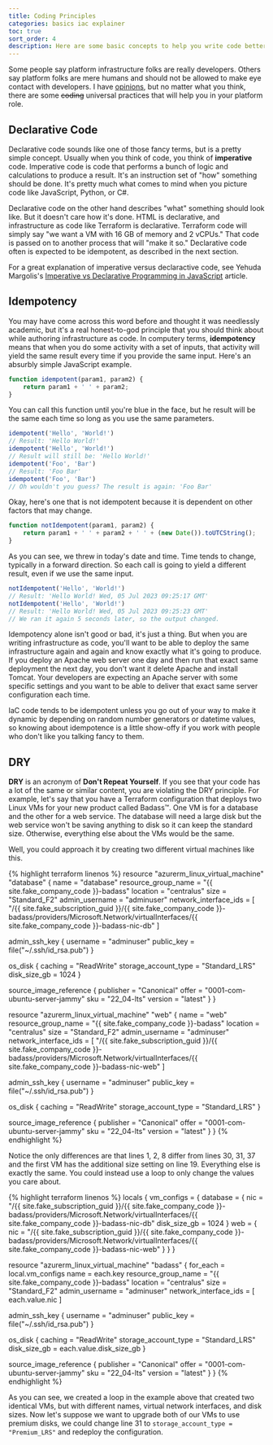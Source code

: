 ```yaml
---
title: Coding Principles
categories: basics iac explainer
toc: true
sort_order: 4
description: Here are some basic concepts to help you write code better
---
```

Some people say platform infrastructure folks are really developers. Others say platform folks are mere humans and should not be allowed to make eye contact with developers. I have [opinions](/thoughts/thinking-like-a-developer), but no matter what you think, there are some ~~coding~~ universal practices that will help you in your platform role.

## Declarative Code

Declarative code sounds like one of those fancy terms, but is a pretty simple concept. Usually when you think of code, you think of **imperative** code. Imperative code is code that performs a bunch of logic and calculations to produce a result. It's an instruction set of "how" something should be done. It's pretty much what comes to mind when you picture code like JavaScript, Python, or C#.

Declarative code on the other hand describes "what" something should look like. But it doesn't care how it's done. HTML is declarative, and infrastructure as code like Terraform is declarative. Terraform code will simply say "we want a VM with 16 GB of memory and 2 vCPUs." That code is passed on to another process that will "make it so." Declarative code often is expected to be idempotent, as described in the next section.

For a great explanation of imperative versus declaractive code, see Yehuda Margolis's [Imperative vs Declarative Programming in JavaScript](https://www.linkedin.com/pulse/imperative-vs-declarative-programming-javascript-yehuda-margolis) article.

## Idempotency

You may have come across this word before and thought it was needlessly academic, but it's a real honest-to-god principle that you should think about while authoring infrastructure as code. In computery terms, **idempotency** means that when you do some activity with a set of inputs, that activity will yield the same result every time if you provide the same input. Here's an absurbly simple JavaScript example.

``` javascript
function idempotent(param1, param2) {
    return param1 + ' ' + param2;
}
```

You can call this function until you're blue in the face, but he result will be the same each time so long as you use the same parameters.

``` javascript
idempotent('Hello', 'World!')
// Result: 'Hello World!'
idempotent('Hello', 'World!')
// Result will still be: 'Hello World!'
idempotent('Foo', 'Bar')
// Result: 'Foo Bar'
idempotent('Foo', 'Bar')
// Oh wouldn't you guess? The result is again: 'Foo Bar'
```

Okay, here's one that is not idempotent because it is dependent on other factors that may change.

``` javascript
function notIdempotent(param1, param2) {
    return param1 + ' ' + param2 + ' ' + (new Date()).toUTCString();
}
```

As you can see, we threw in today's date and time. Time tends to change, typically in a forward direction. So each call is going to yield a different result, even if we use the same input.

``` javascript
notIdempotent('Hello', 'World!')
// Result: 'Hello World! Wed, 05 Jul 2023 09:25:17 GMT'
notIdempotent('Hello', 'World!')
// Result: 'Hello World! Wed, 05 Jul 2023 09:25:23 GMT'
// We ran it again 5 seconds later, so the output changed.
```

Idempotency alone isn't good or bad, it's just a thing. But when you are writing infrastructure as code, you'll want to be able to deploy the same infrastructure again and again and know exactly what it's going to produce. If you deploy an Apache web server one day and then run that exact same deployment the next day, you don't want it delete Apache and install Tomcat. Your developers are expecting an Apache server with some specific settings and you want to be able to deliver that exact same server configuration each time.

IaC code tends to be idempotent unless you go out of your way to make it dynamic by depending on random number generators or datetime values, so knowing about idempotence is a little show-offy if you work with people who don't like you talking fancy to them.

## DRY

**DRY** is an acronym of **Don't Repeat Yourself**. If you see that your code has a lot of the same or similar content, you are violating the DRY principle. For example, let's say that you have a Terraform configuration that deploys two Linux VMs for your new product called Badass™. One VM is for a database and the other for a web service. The database will need a large disk but the web service won't be saving anything to disk so it can keep the standard size. Otherwise, everything else about the VMs would be the same.

Well, you could approach it by creating two different virtual machines like this.

{% highlight terraform linenos %}
resource "azurerm_linux_virtual_machine" "database" {
  name                = "database"
  resource_group_name = "{{ site.fake_company_code }}-badass"
  location            = "centralus"
  size                = "Standard_F2"
  admin_username      = "adminuser"
  network_interface_ids = [
    "/{{ site.fake_subscription_guid }}/{{ site.fake_company_code }}-badass/providers/Microsoft.Network/virtualInterfaces/{{ site.fake_company_code }}-badass-nic-db"
  ]

  admin_ssh_key {
    username   = "adminuser"
    public_key = file("~/.ssh/id_rsa.pub")
  }

  os_disk {
    caching              = "ReadWrite"
    storage_account_type = "Standard_LRS"
    disk_size_gb         = 1024
  }

  source_image_reference {
    publisher = "Canonical"
    offer     = "0001-com-ubuntu-server-jammy"
    sku       = "22_04-lts"
    version   = "latest"
  }
}

resource "azurerm_linux_virtual_machine" "web" {
  name                = "web"
  resource_group_name = "{{ site.fake_company_code }}-badass"
  location            = "centralus"
  size                = "Standard_F2"
  admin_username      = "adminuser"
  network_interface_ids = [
    "/{{ site.fake_subscription_guid }}/{{ site.fake_company_code }}-badass/providers/Microsoft.Network/virtualInterfaces/{{ site.fake_company_code }}-badass-nic-web"
  ]

  admin_ssh_key {
    username   = "adminuser"
    public_key = file("~/.ssh/id_rsa.pub")
  }

  os_disk {
    caching              = "ReadWrite"
    storage_account_type = "Standard_LRS"
  }

  source_image_reference {
    publisher = "Canonical"
    offer     = "0001-com-ubuntu-server-jammy"
    sku       = "22_04-lts"
    version   = "latest"
  }
}
{% endhighlight %}

Notice the only differences are that lines 1, 2, 8 differ from lines 30, 31, 37 and the first VM has the additional size setting on line 19. Everything else is exactly the same. You could instead use a loop to only change the values you care about.

{% highlight terraform linenos %}
locals {
  vm_configs = {
    database = {
      nic = "/{{ site.fake_subscription_guid }}/{{ site.fake_company_code }}-badass/providers/Microsoft.Network/virtualInterfaces/{{ site.fake_company_code }}-badass-nic-db"
      disk_size_gb = 1024
    }
    web = {
      nic = "/{{ site.fake_subscription_guid }}/{{ site.fake_company_code }}-badass/providers/Microsoft.Network/virtualInterfaces/{{ site.fake_company_code }}-badass-nic-web"
    }
  }
}

resource "azurerm_linux_virtual_machine" "badass" {
  for_each            = local.vm_configs
  name                = each.key
  resource_group_name = "{{ site.fake_company_code }}-badass"
  location            = "centralus"
  size                = "Standard_F2"
  admin_username      = "adminuser"
  network_interface_ids = [
    each.value.nic
  ]

  admin_ssh_key {
    username   = "adminuser"
    public_key = file("~/.ssh/id_rsa.pub")
  }

  os_disk {
    caching              = "ReadWrite"
    storage_account_type = "Standard_LRS"
    disk_size_gb         = each.value.disk_size_gb
  }

  source_image_reference {
    publisher = "Canonical"
    offer     = "0001-com-ubuntu-server-jammy"
    sku       = "22_04-lts"
    version   = "latest"
  }
}
{% endhighlight %}

As you can see, we created a loop in the example above that created two identical VMs, but with different names, virtual network interfaces, and disk sizes. Now let's suppose we want to upgrade both of our VMs to use premium disks, we could change line 31 to `storage_account_type = "Premium_LRS"` and redeploy the configuration.